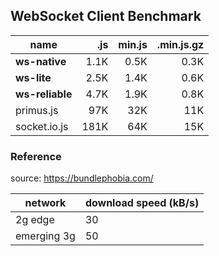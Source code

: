 ## WebSocket Client Benchmark

| name | .js | min.js | .min.js.gz |
|---|---:|---:|---:|
| **ws-native**   | 1.1K | 0.5K | 0.3K |
| **ws-lite**     | 2.5K | 1.4K | 0.6K |
| **ws-reliable** | 4.7K | 1.9K | 0.8K |
| primus.js       |  97K |  32K |  11K |
| socket.io.js    | 181K |  64K |  15K |

### Reference

source: https://bundlephobia.com/

| network | download speed (kB/s) |
|---|---|
| 2g edge | 30 |
| emerging 3g | 50 |
